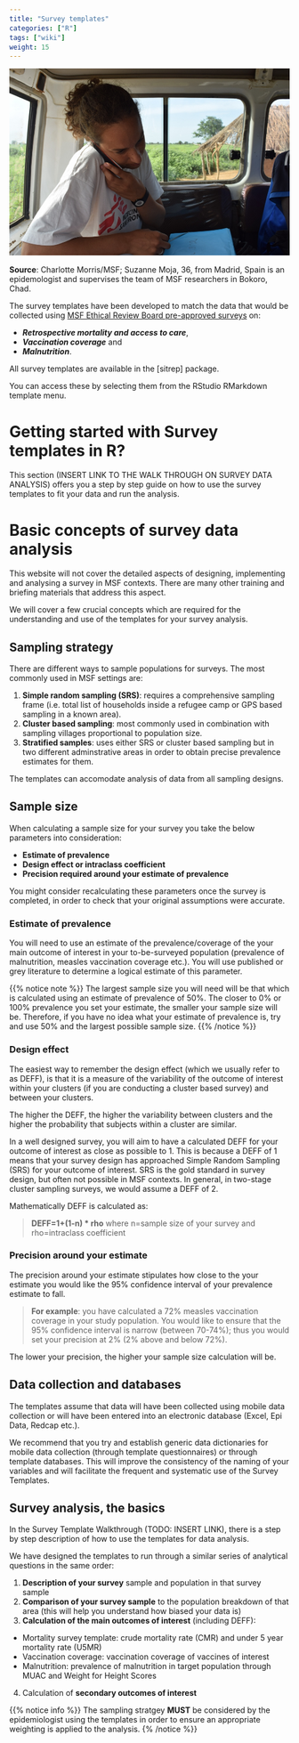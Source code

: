 ```yaml
---
title: "Survey templates"
categories: ["R"]
tags: ["wiki"]
weight: 15
---
```


![MSF Epidemiologist carrying out survey](images/msfepisurvey.jpg?width=30pc)

**Source**: Charlotte Morris/MSF; Suzanne Moja, 36, from Madrid, Spain is an epidemologist and supervises the team of MSF researchers in Bokoro, Chad. 

The survey templates have been developed to match the data that would be collected using [MSF Ethical Review Board pre-approved surveys](https://fieldresearch.msf.org/handle/10144/618942) on: 

* ***Retrospective mortality and access to care***,  
* ***Vaccination coverage*** and   
* ***Malnutrition***.   

All survey templates are available in the [sitrep] package.  

You can access these by selecting them from the RStudio RMarkdown template menu.

# Getting started with Survey templates in R?

This section (INSERT LINK TO THE WALK THROUGH ON SURVEY DATA ANALYSIS) offers you a step by step guide on how to use the survey templates to fit your data and run the analysis.

# Basic concepts of survey data analysis

This website will not cover the detailed aspects of designing, implementing and analysing a survey in MSF contexts. There are many other training and briefing materials that address this aspect.

We will cover a few crucial concepts which are required for the understanding and use of the templates for your survey analysis.

## Sampling strategy
There are different ways to sample populations for surveys. The most commonly used in MSF settings are:

1. **Simple random sampling (SRS)**: requires a comprehensive sampling frame (i.e. total list of households inside a refugee camp or 
GPS based sampling in a known area).
2. **Cluster based sampling**: most commonly used in combination with sampling villages proportional to population size.
3. **Stratified samples**: uses either SRS or cluster based sampling but in two different adminstrative areas in order to obtain
precise prevalence estimates for them.

The templates can accomodate analysis of data from all sampling designs.

## Sample size
When calculating a sample size for your survey you take the below parameters into consideration:

* **Estimate of prevalence**
* **Design effect or intraclass coefficient**
* **Precision required around your estimate of prevalence**

You might consider recalculating these parameters once the survey is completed, in order to check that your original assumptions were accurate.

### Estimate of prevalence
You will need to use an estimate of the prevalence/coverage of the your main outcome of interest in your to-be-surveyed population (prevalence of malnutrition, measles vaccination coverage etc.). You will use published or grey literature to determine a logical estimate of this parameter.

{{% notice note %}}
The largest sample size you will need will be that which is calculated using an estimate of prevalence of 50%. The closer to 0% or 100% prevalence you set your estimate, the smaller your sample size will be. Therefore, if you have no idea what your estimate of prevalence is, try and use 50% and the largest possible sample size.
{{% /notice %}}

### Design effect
The easiest way to remember the design effect (which we usually refer to as DEFF), is that it is a measure of the variability of the outcome of interest within your clusters (if you are conducting a cluster based survey) and between your clusters. 

The higher the DEFF, the higher the variability between clusters and the higher the probability that subjects within a cluster are similar.

In a well designed survey, you will aim to have a calculated DEFF for your outcome of interest as close as possible to 1. This is because a DEFF of 1 means that your survey design has approached Simple Random Sampling (SRS) for your outcome of interest. SRS is the gold standard in survey design, but often not possible in MSF contexts. In general, in two-stage cluster sampling surveys, we would assume a DEFF of 2.

Mathematically DEFF is calculated as:

> **DEFF=1+(1-n) * rho**
> where n=sample size of your survey and rho=intraclass coefficient

### Precision around your estimate
The precision around your estimate stipulates how close to the your estimate you would like the 95% confidence interval of your prevalence estimate to fall.

> **For example**: you have calculated a 72% measles vaccination coverage in your study population. You would like to ensure that the 
> 95% confidence interval is narrow (between 70-74%); thus you would set your precision at 2% (2% above and below 72%).

The lower your precision, the higher your sample size calculation will be.

## Data collection and databases
The templates assume that data will have been collected using mobile data collection or will have been entered into an electronic database (Excel, Epi Data, Redcap etc.).

We recommend that you try and establish generic data dictionaries for mobile data collection (through template questionnaires) or through template databases. This will improve the consistency of the naming of your variables and will facilitate the frequent and systematic use of the Survey Templates.

## Survey analysis, the basics
In the Survey Template Walkthrough (TODO: INSERT LINK), there is a step by step description of how to use the templates for data analysis.

We have designed the templates to run through a similar series of analytical questions in the same order:

1. **Description of your survey** sample and population in that survey sample
2. **Comparison of your survey sample** to the population breakdown of that area (this will help you understand how biased your data is)
3. **Calculation of the main outcomes of interest** (including DEFF): 

  * Mortality survey template: crude mortality rate (CMR) and under 5 year mortality rate (U5MR)
  * Vaccination coverage: vaccination coverage of vaccines of interest
  * Malnutrition: prevalence of malnutrition in target population through MUAC and Weight for Height Scores  
4. Calculation of **secondary outcomes of interest**

{{% notice info %}}
The sampling stratgey **MUST** be considered by the epidemiologist using the templates in order to ensure an appropriate weighting is applied to the analysis.
{% /notice %}}

